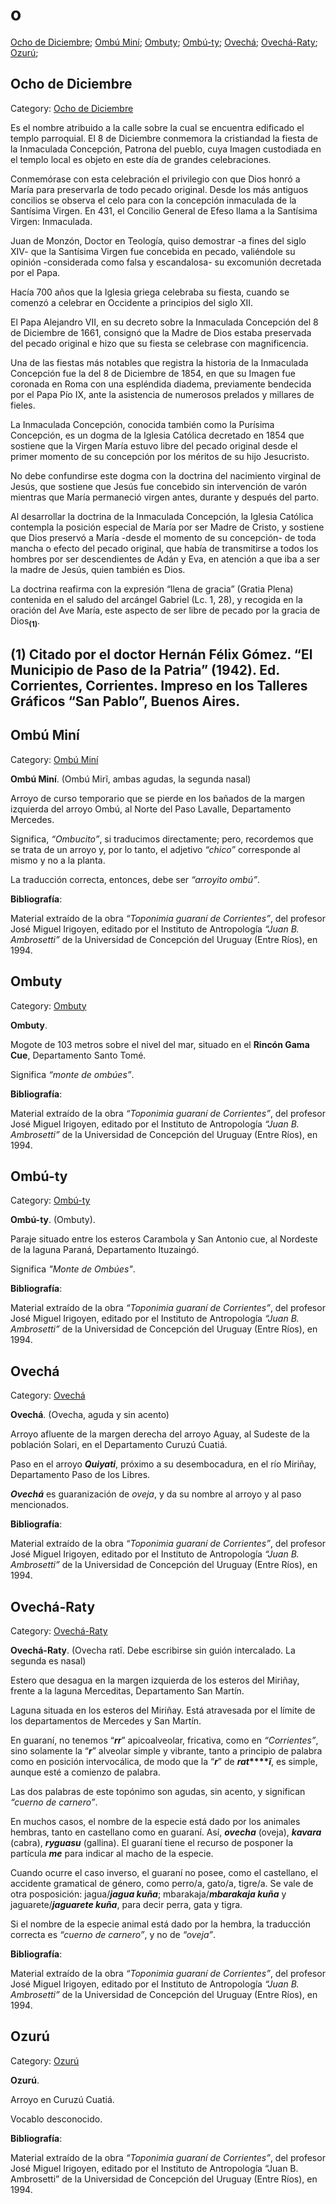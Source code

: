 # o

[Ocho de Diciembre](#Ocho-de-Diciembre); 
[Ombú Miní](#Ombú-Miní); 
[Ombuty](#Ombuty); 
[Ombú-ty](#Ombú-ty); 
[Ovechá](#Ovechá); 
[Ovechá-Raty](#Ovechá-Raty); 
[Ozurú](#Ozurú); 


## Ocho de Diciembre

Category: [Ocho de Diciembre](http://descubrircorrientes.com.ar/2012/index.php/4282-toponimia/o-p-q/ocho-de-diciembre)

Es el nombre atribuido a la calle sobre la cual se encuentra edificado el templo parroquial. El 8 de Diciembre conmemora la cristiandad la fiesta de la Inmaculada Concepción, Patrona del pueblo, cuya Imagen custodiada en el templo local es objeto en este día de grandes celebraciones.

Conmemórase con esta celebración el privilegio con que Dios honró a María para preservarla de todo pecado original. Desde los más antiguos concilios se observa el celo para con la concepción inmaculada de la Santísima Virgen. En 431, el Concilio General de Efeso llama a la Santísima Virgen: Inmaculada.

Juan de Monzón, Doctor en Teología, quiso demostrar -a fines del siglo XIV- que la Santísima Virgen fue concebida en pecado, valiéndole su opinión -considerada como falsa y escandalosa- su excomunión decretada por el Papa.

Hacía 700 años que la Iglesia griega celebraba su fiesta, cuando se comenzó a celebrar en Occidente a principios del siglo XII.

El Papa Alejandro VII, en su decreto sobre la Inmaculada Concepción del 8 de Diciembre de 1661, consignó que la Madre de Dios estaba preservada del pecado original e hizo que su fiesta se celebrase con magnificencia.

Una de las fiestas más notables que registra la historia de la Inmaculada Concepción fue la del 8 de Diciembre de 1854, en que su Imagen fue coronada en Roma con una espléndida diadema, previamente bendecida por el Papa Pío IX, ante la asistencia de numerosos prelados y millares de fieles.

La Inmaculada Concepción, conocida también como la Purísima Concepción, es un dogma de la Iglesia Católica decretado en 1854 que sostiene que la Virgen María estuvo libre del pecado original desde el primer momento de su concepción por los méritos de su hijo Jesucristo.

No debe confundirse este dogma con la doctrina del nacimiento virginal de Jesús, que sostiene que Jesús fue concebido sin intervención de varón mientras que María permaneció virgen antes, durante y después del parto.

Al desarrollar la doctrina de la Inmaculada Concepción, la Iglesia Católica contempla la posición especial de María por ser Madre de Cristo, y sostiene que Dios preservó a María -desde el momento de su concepción- de toda mancha o efecto del pecado original, que había de transmitirse a todos los hombres por ser descendientes de Adán y Eva, en atención a que iba a ser la madre de Jesús, quien también es Dios.

La doctrina reafirma con la expresión “llena de gracia” (Gratia Plena) contenida en el saludo del arcángel Gabriel (Lc. 1, 28), y recogida en la oración del Ave María, este aspecto de ser libre de pecado por la gracia de Dios<sub><strong>(1)</strong></sub>.

## **(1)** Citado por el doctor Hernán Félix Gómez. “El Municipio de Paso de la Patria” (1942). Ed. Corrientes, Corrientes. Impreso en los Talleres Gráficos “San Pablo”, Buenos Aires.


## Ombú Miní

Category: [Ombú Miní](http://descubrircorrientes.com.ar/2012/index.php/1149-toponimia/o-p-q/ombu-mini)

**Ombú Miní**. (Ombú Mirĩ, ambas agudas, la segunda nasal)

Arroyo de curso temporario que se pierde en los bañados de la margen izquierda del arroyo Ombú, al Norte del Paso Lavalle, Departamento Mercedes.

Significa, _“Ombucito”_, si traducimos directamente; pero, recordemos que se trata de un arroyo y, por lo tanto, el adjetivo _“chico”_ corresponde al mismo y no a la planta.

La traducción correcta, entonces, debe ser _“arroyito ombú”_.

**Bibliografía**:

Material extraído de la obra _“Toponimia guaraní de Corrientes”_, del profesor José Miguel Irigoyen, editado por el Instituto de Antropología _“Juan B. Ambrosetti”_ de la Universidad de Concepción del Uruguay (Entre Ríos), en 1994.


## Ombuty

Category: [Ombuty](http://descubrircorrientes.com.ar/2012/index.php/1151-toponimia/o-p-q/ombuty)

**Ombuty**.

Mogote de 103 metros sobre el nivel del mar, situado en el **Rincón Gama Cue**, Departamento Santo Tomé.

Significa _“monte de ombúes”_.

**Bibliografía**:

Material extraído de la obra _“Toponimia guaraní de Corrientes”_, del profesor José Miguel Irigoyen, editado por el Instituto de Antropología _“Juan B. Ambrosetti”_ de la Universidad de Concepción del Uruguay (Entre Ríos), en 1994.


## Ombú-ty

Category: [Ombú-ty](http://descubrircorrientes.com.ar/2012/index.php/1150-toponimia/o-p-q/ombu-ty)

**Ombú-ty**. (Ombuty).

Paraje situado entre los esteros Carambola y San Antonio cue, al Nordeste de la laguna Paraná, Departamento Ituzaingó.

Significa _"Monte de Ombúes"_.  

**Bibliografía**:

Material extraído de la obra _“Toponimia guaraní de Corrientes”_, del profesor José Miguel Irigoyen, editado por el Instituto de Antropología _“Juan B. Ambrosetti”_ de la Universidad de Concepción del Uruguay (Entre Ríos), en 1994.


## Ovechá

Category: [Ovechá](http://descubrircorrientes.com.ar/2012/index.php/1152-toponimia/o-p-q/ovecha)

**Ovechá**. (Ovecha, aguda y sin acento)

Arroyo afluente de la margen derecha del arroyo Aguay, al Sudeste de la población Solari, en el Departamento Curuzú Cuatiá.

Paso en el arroyo **_Quiyati_**, próximo a su desembocadura, en el río Miriñay, Departamento Paso de los Libres.

**_Ovechá_** es guaranización de _oveja_, y da su nombre al arroyo y al paso mencionados.

**Bibliografía**:

Material extraído de la obra _“Toponimia guaraní de Corrientes”_, del profesor José Miguel Irigoyen, editado por el Instituto de Antropología _“Juan B. Ambrosetti”_ de la Universidad de Concepción del Uruguay (Entre Ríos), en 1994.


## Ovechá-Raty

Category: [Ovechá-Raty](http://descubrircorrientes.com.ar/2012/index.php/1153-toponimia/o-p-q/ovecha-raty)

**Ovechá-Raty**. (Ovecha ratĩ. Debe escribirse sin guión intercalado. La segunda es nasal)

Estero que desagua en la margen izquierda de los esteros del Miriñay, frente a la laguna Merceditas, Departamento San Martín.

Laguna situada en los esteros del Miriñay. Está atravesada por el límite de los departamentos de Mercedes y San Martín.

En guaraní, no tenemos “**_rr_**” apicoalveolar, fricativa, como en _“Corrientes”_, sino solamente la “**_r_**” alveolar simple y vibrante, tanto a principio de palabra como en posición intervocálica, de modo que la “**_r_**” de **_rat_****_ĩ_**, es simple, aunque esté a comienzo de palabra.

Las dos palabras de este topónimo son agudas, sin acento, y significan _“cuerno de carnero”_.

En muchos casos, el nombre de la especie está dado por los animales hembras, tanto en castellano como en guaraní. Así, **_ovecha_** (oveja), **_kavara_** (cabra), **_ryguasu_** (gallina). El guaraní tiene el recurso de posponer la partícula **_me_** para indicar al macho de la especie.

Cuando ocurre el caso inverso, el guaraní no posee, como el castellano, el accidente gramatical de género, como perro/a, gato/a, tigre/a. Se vale de otra posposición: jagua/**_jagua kuña_**; mbarakaja/**_mbarakaja kuña_** y jaguarete/**_jaguarete kuña_**, para decir perra, gata y tigra.

Si el nombre de la especie animal está dado por la hembra, la traducción correcta es _“cuerno de carnero”_, y no de _“oveja”_.

**Bibliografía**:

Material extraído de la obra _“Toponimia guaraní de Corrientes”_, del profesor José Miguel Irigoyen, editado por el Instituto de Antropología _“Juan B. Ambrosetti”_ de la Universidad de Concepción del Uruguay (Entre Ríos), en 1994.


## Ozurú

Category: [Ozurú](http://descubrircorrientes.com.ar/2012/index.php/1353-toponimia/o-p-q/ozuru)

**Ozurú**.

Arroyo en Curuzú Cuatiá.

Vocablo desconocido.

**Bibliografía**:

Material extraído de la obra _“Toponimia guaraní de Corrientes”_, del profesor José Miguel Irigoyen, editado por el Instituto de Antropología “Juan B. Ambrosetti” de la Universidad de Concepción del Uruguay (Entre Ríos), en 1994.